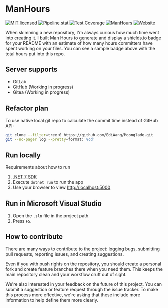 # ManHours

[![MIT licensed](https://img.shields.io/badge/license-MIT-blue.svg)](https://gitlab.aiursoft.cn/aiursoft/ManHours/-/blob/master/LICENSE)
[![Pipeline stat](https://gitlab.aiursoft.cn/aiursoft/ManHours/badges/master/pipeline.svg)](https://gitlab.aiursoft.cn/aiursoft/ManHours/-/pipelines)
[![Test Coverage](https://gitlab.aiursoft.cn/aiursoft/ManHours/badges/master/coverage.svg)](https://gitlab.aiursoft.cn/aiursoft/ManHours/-/pipelines)
[![ManHours](https://manhours.aiursoft.cn/r/gitlab.aiursoft.cn/aiursoft/ManHours.svg)](https://gitlab.aiursoft.cn/aiursoft/ManHours/-/commits/master?ref_type=heads)
[![Website](https://img.shields.io/website?url=https%3A%2F%2Fmanhours.aiursoft.cn%2Fgitlab%2Fgitlab.aiursoft.cn%2Faiursoft%2Fmanhours)](https://manhours.aiursoft.cn/r/gitlab.aiursoft.cn/manhours)

When skimming a new repository, I'm always curious how much time went into creating it. I built Man Hours to generate and display a shields.io badge for your README with an estimate of how many hours committers have spent working on your files. You can see a sample badge above with the total hours put into this repo.

## Server supports

* GitLab
* GitHub (Working in progress)
* Gitea (Working in progress)

## Refactor plan

[//]: # (TODO)
To use native local git repo to calculate the commit time instead of GitHub API:

```bash
git clone --filter=tree:0 https://github.com/EdiWang/Moonglade.git
git --no-pager log --pretty=format:'%cd'
```

## Run locally

Requirements about how to run

1. [.NET 7 SDK](http://dot.net/)
2. Execute `dotnet run` to run the app
3. Use your browser to view [http://localhost:5000](http://localhost:5000)

## Run in Microsoft Visual Studio

1. Open the `.sln` file in the project path.
2. Press `F5`.

## How to contribute

There are many ways to contribute to the project: logging bugs, submitting pull requests, reporting issues, and creating suggestions.

Even if you with push rights on the repository, you should create a personal fork and create feature branches there when you need them. This keeps the main repository clean and your workflow cruft out of sight.

We're also interested in your feedback on the future of this project. You can submit a suggestion or feature request through the issue tracker. To make this process more effective, we're asking that these include more information to help define them more clearly.
